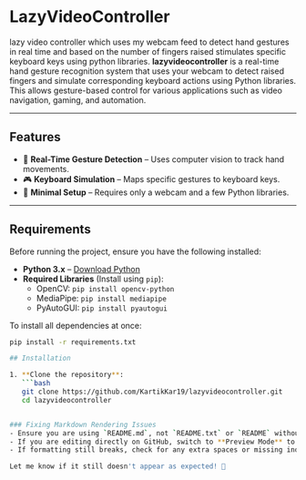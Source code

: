 # LazyVideoController
lazy video controller which uses my webcam feed to detect hand gestures in real time and based on the number of fingers raised stimulates specific keyboard keys using python libraries.
**lazyvideocontroller** is a real-time hand gesture recognition system that uses your webcam to detect raised fingers and simulate corresponding keyboard actions using Python libraries. This allows gesture-based control for various applications such as video navigation, gaming, and automation.

---

## Features

- 🎥 **Real-Time Gesture Detection** – Uses computer vision to track hand movements.
- 🎮 **Keyboard Simulation** – Maps specific gestures to keyboard keys.
- 🔧 **Minimal Setup** – Requires only a webcam and a few Python libraries.

---

## Requirements

Before running the project, ensure you have the following installed:

- **Python 3.x** – [Download Python](https://www.python.org/downloads/)
- **Required Libraries** (Install using `pip`):
  - OpenCV: `pip install opencv-python`
  - MediaPipe: `pip install mediapipe`
  - PyAutoGUI: `pip install pyautogui`

To install all dependencies at once:

```bash
pip install -r requirements.txt

## Installation

1. **Clone the repository**:
   ```bash
   git clone https://github.com/KartikKar19/lazyvideocontroller.git
   cd lazyvideocontroller


### Fixing Markdown Rendering Issues
- Ensure you are using `README.md`, not `README.txt` or `README` without an extension.
- If you are editing directly on GitHub, switch to **Preview Mode** to see how it renders.
- If formatting still breaks, check for any extra spaces or missing indentation in your `.md` file.

Let me know if it still doesn't appear as expected! 🚀

